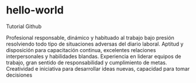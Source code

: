 # hello-world
Tutorial Github

Profesional responsable, dinámico y habituado al trabajo bajo presión resolviendo todo tipo de situaciones adversas del diario laboral. Aptitud y disposición para capacitación continua, excelentes relaciones interpersonales y habilidades blandas. Experiencia en liderar equipos de trabajo, gran sentido de responsabilidad y cumplimiento de metas. Creatividad e iniciativa para desarrollar ideas nuevas, capacidad para tomar decisiones
